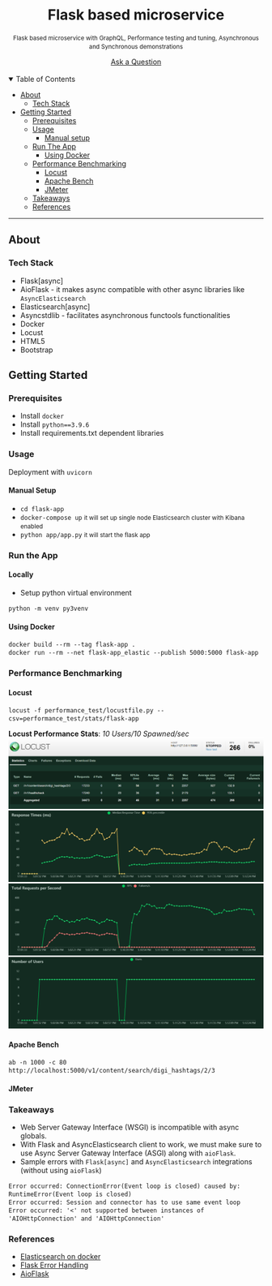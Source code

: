 <h1 align="center">
    <a>Flask based microservice</a>
</h1>
<p align="center"><small>Flask based microservice with GraphQL, Performance testing and tuning, Asynchronous and Synchronous demonstrations</small></p>

<div align="center">
  <a href="https://github.com/schatterjee0010/micro-flask-template/discussions">Ask a Question</a>
</div>

<div align="center">
<br />
</div>

<details open="open">
<summary>Table of Contents</summary>

- [About](#about)
  - [Tech Stack](#tech-stack)
- [Getting Started](#getting-started)
  - [Prerequisites](#prerequisites)
  - [Usage](#usage)
    - [Manual setup](#manual-setup)
  - [Run The App](#run-the-app)
    - [Using Docker](#using-docker)
  - [Performance Benchmarking](#performance-benchmarking)
    - [Locust](#locust)
    - [Apache Bench](#apache-bench)
    - [JMeter](#jmeter)
  - [Takeaways](#takeaways)
  - [References](#references)

</details>

---

## About



### Tech Stack
- Flask[async]
- AioFlask - it makes async compatible with other async libraries like `AsyncElasticsearch`
- Elasticsearch[async]
- Asyncstdlib - facilitates asynchronous functools functionalities
- Docker
- Locust
- HTML5
- Bootstrap
## Getting Started

### Prerequisites
- Install `docker`
- Install `python==3.9.6`
- Install requirements.txt dependent libraries
### Usage
Deployment with `uvicorn` 
#### Manual Setup
- `cd flask-app`
- `docker-compose up` <small>it will set up single node Elasticsearch cluster with Kibana enabled</small>
- `python app/app.py` <small>it will start the flask app</small>

### Run the App
#### Locally
- Setup python virtual environment
```commandline
python -m venv py3venv
```
#### Using Docker
```commandline
docker build --rm --tag flask-app .
docker run --rm --net flask-app_elastic --publish 5000:5000 flask-app
```

### Performance Benchmarking
#### Locust
```commandline
locust -f performance_test/locustfile.py --csv=performance_test/stats/flask-app
```
**Locust Performance Stats**: <i>10 Users/10 Spawned/sec</i>
![Locust Main Page](performance_test/stats/locust_main_page.PNG "Locust Main Page")
![Response Time](performance_test/stats/response_times_(ms)_1630150302.png "Response Time")
![Total Requests Per Second](performance_test/stats/total_requests_per_second_1630150302.png "Total Requests per second")
![Number of Users](performance_test/stats/number_of_users_1630150302.png "Number of Users")

#### Apache Bench
```commandline
ab -n 1000 -c 80 http://localhost:5000/v1/content/search/digi_hashtags/2/3
```

#### JMeter

### Takeaways
- Web Server Gateway Interface (WSGI) is incompatible with async globals.
- With Flask and AsyncElasticsearch client to work, we must make sure to use Async Server Gateway Interface (ASGI) along with `aioFlask`.
- Sample errors with `Flask[async]` and `AsyncElasticsearch` integrations (without using `aioFlask`)
```
Error occurred: ConnectionError(Event loop is closed) caused by: RuntimeError(Event loop is closed)
Error occurred: Session and connector has to use same event loop
Error occurred: '<' not supported between instances of 'AIOHttpConnection' and 'AIOHttpConnection' 
```


### References
- [Elasticsearch on docker](https://www.elastic.co/guide/en/elastic-stack-get-started/current/get-started-docker.html)
- [Flask Error Handling](https://flask.palletsprojects.com/en/2.0.x/errorhandling/)
- [AioFlask](https://opensourcelibs.com/lib/aioflask)